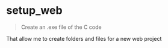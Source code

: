 # setup_web

> Create an .exe file of the C code

That allow me to create folders and files for a new web project
